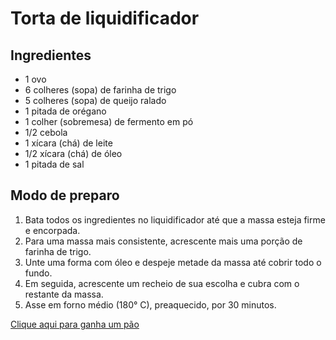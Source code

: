# Torta de liquidificador



## Ingredientes



- 1 ovo
- 6 colheres (sopa) de farinha de trigo
- 5 colheres (sopa) de queijo ralado
- 1 pitada de orégano
- 1 colher (sobremesa) de fermento em pó
- 1/2 cebola
- 1 xícara (chá) de leite
- 1/2 xícara (chá) de óleo
- 1 pitada de sal



## Modo de preparo



1. Bata todos os ingredientes no liquidificador até que a massa esteja firme e encorpada.
2. Para uma massa mais consistente, acrescente mais uma porção de farinha de trigo.
3. Unte uma forma com óleo e despeje metade da massa até cobrir todo o fundo.
4. Em seguida, acrescente um recheio de sua escolha e cubra com o restante da massa.
5. Asse em forno médio (180° C), preaquecido, por 30 minutos.



[Clique aqui para ganha um pão](https://www.tudogostoso.com.br/receita/1362-torta-de-liquidificador.html)

